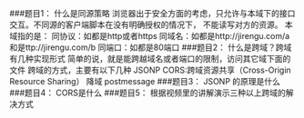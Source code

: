 ﻿###题目1： 什么是同源策略
浏览器出于安全方面的考虑，只允许与本域下的接口交互。不同源的客户端脚本在没有明确授权的情况下，
不能读写对方的资源。
本域指的是：
同协议：如都是http或者https
同域名：如都是http://jirengu.com/a和是ttp://jirengu.com/b
同端口：如都是80端口
###题目2： 什么是跨域？跨域有几种实现形式
简单的说，就是能跨越域名或者端口的限制，访问其它域下面的文件
 跨域的方式，主要有以下几种
 JSONP
 CORS:跨域资源共享（Cross-Origin Resource Sharing）
 降域
 postmessage
###题目3： JSONP 的原理是什么
###题目4： CORS是什么
###题目5： 根据视频里的讲解演示三种以上跨域的解决方式 
